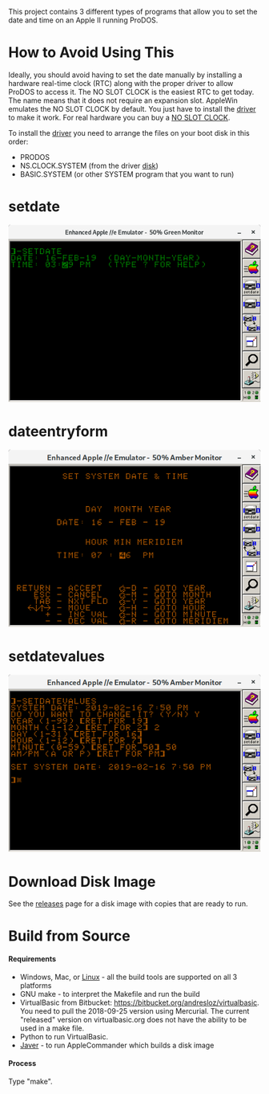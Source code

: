 
This project contains 3 different types of programs that allow you to set the date and time on an Apple II running ProDOS. 

# How to Avoid Using This
Ideally, you should avoid having to set the date manually by installing a hardware real-time clock (RTC) along with the proper driver to allow ProDOS to access it. The NO SLOT CLOCK is the easiest RTC to get today. The name means that it does not require an expansion slot. AppleWin emulates the NO SLOT CLOCK by default. You just have to install the [driver](ftp://ftp.apple.asimov.net/pub/apple_II/images/hardware/clock/NSC_UTILITIES_V14.dsk) to make it work. For real hardware you can buy a [NO SLOT CLOCK](https://www.reactivemicro.com/product/no-slot-clock-from-manila-gear/).

To install the [driver](ftp://ftp.apple.asimov.net/pub/apple_II/images/hardware/clock/NSC_UTILITIES_V14.dsk) you need to arrange the files on your boot disk in this order:
* PRODOS
* NS.CLOCK.SYSTEM (from the driver [disk](ftp://ftp.apple.asimov.net/pub/apple_II/images/hardware/clock/NSC_UTILITIES_V14.dsk))
* BASIC.SYSTEM (or other SYSTEM program that you want to run)

# setdate
![Setdate Screenshot](pitchers/setdate.png)

# dateentryform
![DateEntryForm Screenshot](pitchers/dateentryform.png)

# setdatevalues
![SetDateValues Screenshot](pitchers/setdatevalues.png)

# Download Disk Image
See the [releases](https://github.com/gungwald/setdate/releases) page for a disk image with copies that are ready to run.

# Build from Source
#### Requirements
* Windows, Mac, or [Linux](http://getfedora.org) - all the build tools are supported on all 3 platforms
* GNU make - to interpret the Makefile and run the build
* VirtualBasic from Bitbucket: https://bitbucket.org/andresloz/virtualbasic. You need to pull the 2018-09-25 version using Mercurial. The current "released" version on virtualbasic.org does not have the ability to be used in a make file.
* Python to run VirtualBasic.
* [Javer](http://www.java.com) - to run AppleCommander which builds a disk image
#### Process
Type "make".
